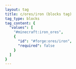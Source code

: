 ```yaml
---
layout: tag
title: c/ores/iron (blocks tag)
tag_type: blocks
tag_content: {
  "values": [
    "#minecraft:iron_ores",
    {
      "id": "#forge:ores/iron",
      "required": false
    }
  ]
}
---
```

